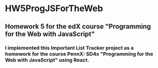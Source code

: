 # HW5ProgJSForTheWeb
## Homework 5 for the edX course "Programming for the Web with JavaScript"

### I implemented this Important List Tracker project as a homework for the course PennX: SD4x "Programming for the Web with JavaScript" using React.



